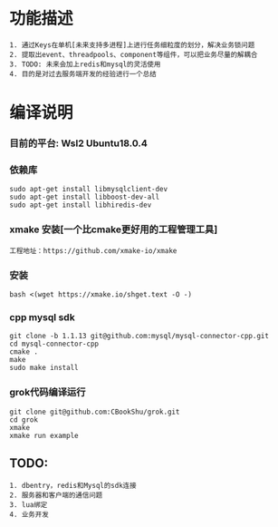 # 功能描述
    1. 通过Keys在单机[未来支持多进程]上进行任务细粒度的划分，解决业务锁问题
    2. 提取出event、threadpools、component等组件，可以把业务尽量的解耦合
    3. TODO: 未来会加上redis和mysql的灵活使用
    4. 目的是对过去服务端开发的经验进行一个总结

# 编译说明
### 目前的平台: Wsl2 Ubuntu18.0.4
### 依赖库
    sudo apt-get install libmysqlclient-dev  
    sudo apt-get install libboost-dev-all  
    sudo apt-get install libhiredis-dev
    
### xmake 安装[一个比cmake更好用的工程管理工具]
    工程地址：https://github.com/xmake-io/xmake
### 安装
    bash <(wget https://xmake.io/shget.text -O -)  

### cpp mysql sdk
    git clone -b 1.1.13 git@github.com:mysql/mysql-connector-cpp.git  
    cd mysql-connector-cpp  
    cmake .  
    make  
    sudo make install  

### grok代码编译运行
    git clone git@github.com:CBookShu/grok.git  
    cd grok  
    xmake
    xmake run example

## TODO:
    1. dbentry，redis和Mysql的sdk连接
    2. 服务器和客户端的通信问题
    3. lua绑定
    4. 业务开发